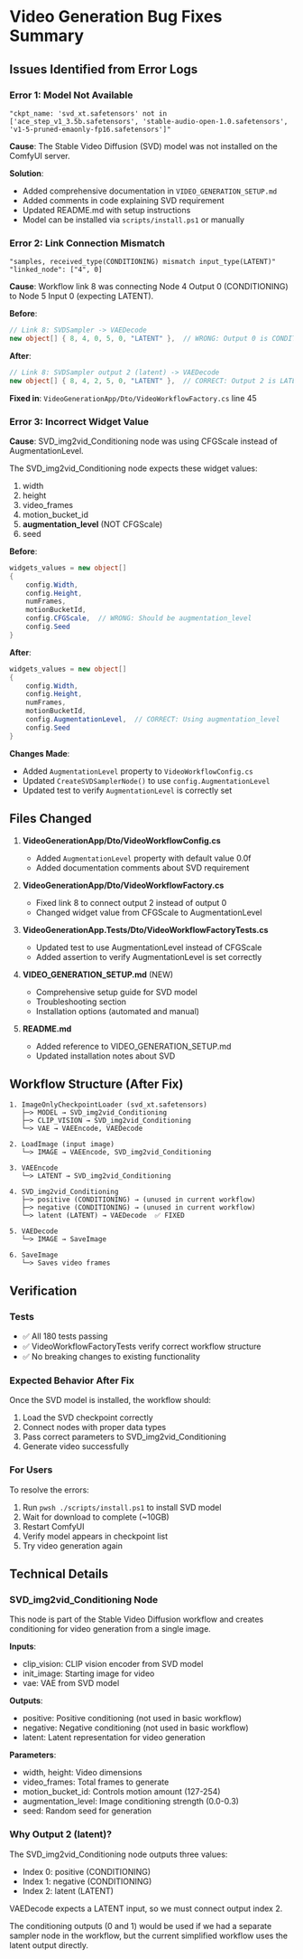 # Video Generation Bug Fixes Summary

## Issues Identified from Error Logs

### Error 1: Model Not Available
```
"ckpt_name: 'svd_xt.safetensors' not in ['ace_step_v1_3.5b.safetensors', 'stable-audio-open-1.0.safetensors', 'v1-5-pruned-emaonly-fp16.safetensors']"
```

**Cause**: The Stable Video Diffusion (SVD) model was not installed on the ComfyUI server.

**Solution**: 
- Added comprehensive documentation in `VIDEO_GENERATION_SETUP.md`
- Added comments in code explaining SVD requirement
- Updated README.md with setup instructions
- Model can be installed via `scripts/install.ps1` or manually

### Error 2: Link Connection Mismatch
```
"samples, received_type(CONDITIONING) mismatch input_type(LATENT)"
"linked_node": ["4", 0]
```

**Cause**: Workflow link 8 was connecting Node 4 Output 0 (CONDITIONING) to Node 5 Input 0 (expecting LATENT).

**Before**:
```csharp
// Link 8: SVDSampler -> VAEDecode  
new object[] { 8, 4, 0, 5, 0, "LATENT" },  // WRONG: Output 0 is CONDITIONING, not LATENT
```

**After**:
```csharp
// Link 8: SVDSampler output 2 (latent) -> VAEDecode
new object[] { 8, 4, 2, 5, 0, "LATENT" },  // CORRECT: Output 2 is LATENT
```

**Fixed in**: `VideoGenerationApp/Dto/VideoWorkflowFactory.cs` line 45

### Error 3: Incorrect Widget Value
**Cause**: SVD_img2vid_Conditioning node was using CFGScale instead of AugmentationLevel.

The SVD_img2vid_Conditioning node expects these widget values:
1. width
2. height
3. video_frames
4. motion_bucket_id
5. **augmentation_level** (NOT CFGScale)
6. seed

**Before**:
```csharp
widgets_values = new object[] 
{ 
    config.Width,
    config.Height,
    numFrames,
    motionBucketId,
    config.CFGScale,  // WRONG: Should be augmentation_level
    config.Seed
}
```

**After**:
```csharp
widgets_values = new object[] 
{ 
    config.Width,
    config.Height,
    numFrames,
    motionBucketId,
    config.AugmentationLevel,  // CORRECT: Using augmentation_level
    config.Seed
}
```

**Changes Made**:
- Added `AugmentationLevel` property to `VideoWorkflowConfig.cs`
- Updated `CreateSVDSamplerNode()` to use `config.AugmentationLevel`
- Updated test to verify `AugmentationLevel` is correctly set

## Files Changed

1. **VideoGenerationApp/Dto/VideoWorkflowConfig.cs**
   - Added `AugmentationLevel` property with default value 0.0f
   - Added documentation comments about SVD requirement

2. **VideoGenerationApp/Dto/VideoWorkflowFactory.cs**
   - Fixed link 8 to connect output 2 instead of output 0
   - Changed widget value from CFGScale to AugmentationLevel

3. **VideoGenerationApp.Tests/Dto/VideoWorkflowFactoryTests.cs**
   - Updated test to use AugmentationLevel instead of CFGScale
   - Added assertion to verify AugmentationLevel is set correctly

4. **VIDEO_GENERATION_SETUP.md** (NEW)
   - Comprehensive setup guide for SVD model
   - Troubleshooting section
   - Installation options (automated and manual)

5. **README.md**
   - Added reference to VIDEO_GENERATION_SETUP.md
   - Updated installation notes about SVD

## Workflow Structure (After Fix)

```
1. ImageOnlyCheckpointLoader (svd_xt.safetensors)
   ├─> MODEL → SVD_img2vid_Conditioning
   ├─> CLIP_VISION → SVD_img2vid_Conditioning
   └─> VAE → VAEEncode, VAEDecode

2. LoadImage (input image)
   └─> IMAGE → VAEEncode, SVD_img2vid_Conditioning

3. VAEEncode
   └─> LATENT → SVD_img2vid_Conditioning

4. SVD_img2vid_Conditioning
   ├─> positive (CONDITIONING) → (unused in current workflow)
   ├─> negative (CONDITIONING) → (unused in current workflow)
   └─> latent (LATENT) → VAEDecode  ✅ FIXED

5. VAEDecode
   └─> IMAGE → SaveImage

6. SaveImage
   └─> Saves video frames
```

## Verification

### Tests
- ✅ All 180 tests passing
- ✅ VideoWorkflowFactoryTests verify correct workflow structure
- ✅ No breaking changes to existing functionality

### Expected Behavior After Fix

Once the SVD model is installed, the workflow should:
1. Load the SVD checkpoint correctly
2. Connect nodes with proper data types
3. Pass correct parameters to SVD_img2vid_Conditioning
4. Generate video successfully

### For Users

To resolve the errors:
1. Run `pwsh ./scripts/install.ps1` to install SVD model
2. Wait for download to complete (~10GB)
3. Restart ComfyUI
4. Verify model appears in checkpoint list
5. Try video generation again

## Technical Details

### SVD_img2vid_Conditioning Node

This node is part of the Stable Video Diffusion workflow and creates conditioning for video generation from a single image.

**Inputs**:
- clip_vision: CLIP vision encoder from SVD model
- init_image: Starting image for video
- vae: VAE from SVD model

**Outputs**:
- positive: Positive conditioning (not used in basic workflow)
- negative: Negative conditioning (not used in basic workflow)  
- latent: Latent representation for video generation

**Parameters**:
- width, height: Video dimensions
- video_frames: Total frames to generate
- motion_bucket_id: Controls motion amount (127-254)
- augmentation_level: Image conditioning strength (0.0-0.3)
- seed: Random seed for generation

### Why Output 2 (latent)?

The SVD_img2vid_Conditioning node outputs three values:
- Index 0: positive (CONDITIONING)
- Index 1: negative (CONDITIONING)
- Index 2: latent (LATENT)

VAEDecode expects a LATENT input, so we must connect output index 2.

The conditioning outputs (0 and 1) would be used if we had a separate sampler node in the workflow, but the current simplified workflow uses the latent output directly.
